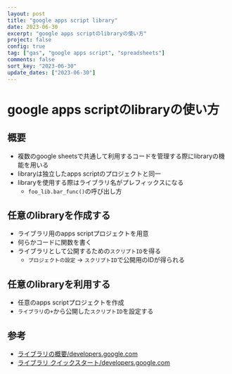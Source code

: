 ```yaml
---
layout: post
title: "google apps script library"
date: 2023-06-30
excerpt: "google apps scriptのlibraryの使い方"
project: false
config: true
tag: ["gas", "google apps script", "spreadsheets"]
comments: false
sort_key: "2023-06-30"
update_dates: ["2023-06-30"]
---
```


# google apps scriptのlibraryの使い方

## 概要
 - 複数のgoogle sheetsで共通して利用するコードを管理する際にlibraryの機能を用いる
 - libraryは独立したapps scriptのプロジェクトと同一
 - libraryを使用する際はライブラリ名がプレフィックスになる
   - `foo_lib.bar_func()`の呼び出し方

## 任意のlibraryを作成する
 - ライブラリ用のapps scriptプロジェクトを用意
 - 何らかコードに関数を書く
 - ライブラリとして公開するための`スクリプトID`を得る
   - `プロジェクトの設定` -> `スクリプトID`で公開用のIDが得られる

## 任意のlibraryを利用する
 - 任意のapps scriptプロジェクトを作成
 - `ライブラリ`の`+`から公開した`スクリプトID`を設定する

## 参考
 - [ライブラリの概要/developers.google.com](https://developers.google.com/apps-script/guides/libraries?hl=ja)
 - [ライブラリ クイックスタート/developers.google.com](https://developers.google.com/apps-script/quickstart/library?hl=ja)

